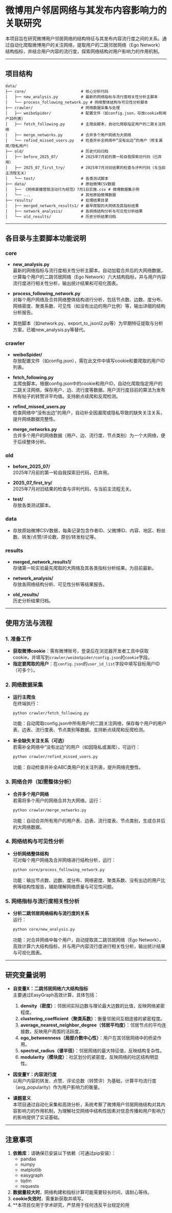 # 微博用户邻居网络与其发布内容影响力的关联研究

本项目旨在研究微博用户邻居网络的结构特征与其发布内容流行度之间的关系。通过自动化爬取微博用户的关注网络，提取用户的二跳邻居网络（Ego Network）结构指标，并结合用户内容的流行度，探索网络结构对用户影响力的作用机制。

---

## 项目结构

```
data/
├── core/                        # 核心分析代码
│   ├── new_analysis.py          # 最新的网络指标与流行度相关性分析主脚本
│   └── process_following_network.py # 网络整体结构与可见性分析脚本
├── crawler/                     # 网络数据采集与处理
│   ├── weiboSpider/             # 配置文件（如config.json，存放cookie和用户ID列表）
│   ├── fetch_following.py       # 主爬虫脚本，自动化爬取指定用户的二跳关注网络
│   ├── merge_networks.py        # 合并多个用户网络为大网络
│   └── refind_missed_users.py   # 检查并补全网络中“没有出边”的用户（修复漏爬/隐私用户）
├── old/                         # 历史代码归档
│   ├── before_2025_07/          # 2025年7月前的第一轮自我探索旧代码（已弃用）
│   ├── 2025_07_first_try/       # 2025年7月对旧结果的检查与评判代码（与当前主流程无关）
│   └── test/                    # 各类测试脚本
├── data/                        # 原始微博CSV数据
│   ├── 《网络直播营销活动行为规范》7月1日实施.csv # 微博数据集示例
│   └── ...                      # 其他原始微博数据
├── results/                     # 处理结果目录
│   ├── merged_network_results1/ # 最早爬取的大网络及其指标结果
│   ├── network_analysis/        # 各网络结构分析与可见性分析结果
│   └── old_results/             # 历史分析结果归档
```

---

## 各目录与主要脚本功能说明

### core

- **new_analysis.py**  
  最新的网络指标与流行度相关性分析主脚本。自动加载合并后的大网络数据，计算每个用户的二跳邻居网络（Ego Network）六大结构指标，并与用户内容流行度进行相关性分析，输出统计结果和可视化图表。

- **process_following_network.py**  
  对每个用户网络及合并网络整体结构进行分析，包括节点数、边数、度分布、网络密度、聚类系数、可见性（如没有出边的用户比例）等，输出详细的结构分析报告。

- 其他脚本（如network.py、export_to_jsonl2.py等）为早期特征提取与分析方案，已被new_analysis.py等替代。

### crawler

- **weiboSpider/**  
  存放配置文件（如config.json），需在此文件中填写cookie和要爬取的用户ID列表。

- **fetch_following.py**  
  主爬虫脚本。根据config.json中的cookie和用户ID，自动化爬取指定用户的二跳关注网络，保存用户、边、流行度等数据。用户流行度目前的算法为发布所有帖子的转赞评平均值。支持断点续爬和反爬检测。

- **refind_missed_users.py**  
  检查网络中“没有出边”的用户，自动补全因漏爬或隐私导致的缺失关注关系，提升网络数据完整性。

- **merge_networks.py**  
  合并多个用户的网络数据（用户、边、流行度、节点类别）为一个大网络，便于后续整体分析。

### old

- **before_2025_07/**  
  2025年7月前的第一轮自我探索旧代码，已弃用。

- **2025_07_first_try/**  
  2025年7月对旧结果的检查与评判代码，与当前主流程无关。

- **test/**  
  存放各类测试脚本。

### data

- 存放原始微博CSV数据，每条记录包含作者ID、父微博ID、内容、地区、粉丝数、转发/点赞/评论数、原创/转发标记等。

### results

- **merged_network_results1/**  
  存储第一轮实验最先爬取的大网络及其各类指标分析结果。为目前最新。

- **network_analysis/**  
  存放各网络结构分析、可见性分析等结果报告。

- **old_results/**  
  历史分析结果归档。

---

## 使用方法与流程

### 1. 准备工作

- **获取微博cookie**：需有微博账号，登录后在浏览器开发者工具中获取cookie，并填写到`crawler/weiboSpider/config.json`的`cookie`字段。
- **指定要爬取的用户**：在`config.json`的`user_id_list`字段中填写目标用户ID（可多个）。

### 2. 网络数据采集

- **运行主爬虫**  
  在终端执行：
  ```bash
  python crawler/fetch_following.py
  ```
  功能：自动爬取config.json中所有用户的二跳关注网络，保存每个用户的用户表、边表、流行度表、节点类别等数据。支持断点续爬和反爬检测。

- **补全缺失关注关系（可选）**  
  若需补全网络中“没有出边”的用户（如因隐私或漏爬），可运行：
  ```bash
  python crawler/refind_missed_users.py
  ```
  功能：自动检查并补全ABC类用户的关注列表，提升网络完整性。

### 3. 网络合并（如需整体分析）

- **合并多个用户网络**  
  若需将多个用户的网络合并为大网络，运行：
  ```bash
  python crawler/merge_networks.py
  ```
  功能：自动合并所有用户的用户表、边表、流行度表、节点类别，生成合并后的大网络数据。

### 4. 网络结构与可见性分析

- **分析网络整体结构**  
  可对每个用户网络及合并网络进行结构分析，运行：
  ```bash
  python core/process_following_network.py
  ```
  功能：输出节点数、边数、度分布、网络密度、聚类系数、没有出边的用户比例等结构性报告，辅助理解网络质量与可见性问题。

### 5. 网络指标与流行度相关性分析

- **分析二跳邻居网络结构与流行度的关系**  
  运行：
  ```bash
  python core/new_analysis.py
  ```
  功能：对合并网络中每个用户，自动提取其二跳邻居网络（Ego Network），高效计算六大结构指标，并与用户内容流行度进行相关性分析，输出统计结果与可视化图表。

---

## 研究变量说明

- **自变量X：二跳邻居网络六大结构指标**  
  主要通过EasyGraph高效计算，具体包括：
  1. **density（密度）**：邻居间实际边数与理论最大边数的比值，反映网络紧密程度。
  2. **clustering_coefficient（聚类系数）**：衡量邻居间互相连接的紧密程度。
  3. **average_nearest_neighbor_degree（邻居平均度）**：邻居节点的平均连接数，反映用户周围的活跃度。
  4. **ego_betweenness（局部介数中心性）**：用户在其邻居网络中的桥梁作用。
  5. **spectral_radius（谱半径）**：邻居网络的最大特征值，反映结构复杂性。
  6. **modularity（模块度）**：社区划分的紧密度，反映网络的社区结构明显性。

- **因变量Y：内容流行度**  
  以用户内容的转发、点赞、评论总数（转赞评）为基础，计算平均流行度（avg_popularity）作为用户影响力的衡量。

- **课题意义**  
  本项目通过自动化采集和高效分析，系统考察了微博用户邻居网络结构对其内容影响力的作用机制，为理解社交网络中结构性因素对信息传播和用户影响力的影响提供了实证基础。

---

## 注意事项

1. **依赖库**：请确保已安装以下依赖（可通过pip安装）：
   - pandas
   - numpy
   - matplotlib
   - easygraph
   - tqdm
   - requests
2. **数据量较大时**，网络构建和指标计算可能需要较长时间，请耐心等待。
3. **cookie失效时**，需重新获取并填写。
4. **本项目仅用于学术研究，严禁用于任何违反平台规定的用